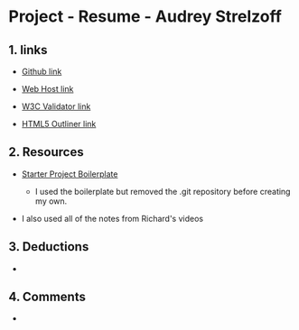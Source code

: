 # Project - Resume - Audrey Strelzoff

## 1. links

* [Github link]()

* [Web Host link]()

* [W3C Validator link]()

* [HTML5 Outliner link]()


## 2. Resources

* [Starter Project Boilerplate](https://github.com/richardkalehoff/UF-starter-project)
    - I used the boilerplate but removed the .git repository before creating my own.


* I also used all of the notes from Richard's videos


## 3. Deductions
*

## 4. Comments
*
